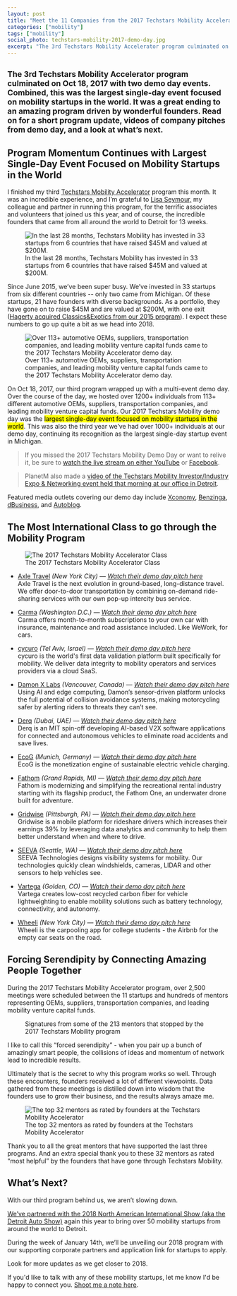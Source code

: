 ```yaml
---
layout: post
title: "Meet the 11 Companies from the 2017 Techstars Mobility Accelerator Class"
categories: ["mobility"]
tags: ["mobility"]
social_photo: techstars-mobility-2017-demo-day.jpg
excerpt: "The 3rd Techstars Mobility Accelerator program culminated on Oct 18, 2017 with two demo day events. Combined, this was the largest single-day event focused on mobility startups in the world. It was a great ending to an amazing program driven by wonderful founders. Read on for a short program update, videos of company pitches from demo day, and a look at what’s next."
---
```


<h2 class="sub-title"><small>The 3rd Techstars Mobility Accelerator program culminated on Oct 18, 2017 with two demo day events. Combined, this was the largest single-day event focused on mobility startups in the world. It was a great ending to an amazing program driven by wonderful founders. Read on for a short program update, videos of company pitches from demo day, and a look at what’s next.</small></h2>

## Program Momentum Continues with Largest Single-Day Event Focused on Mobility Startups in the World

I finished my third [Techstars Mobility Accelerator](https://www.techstars.com/programs/mobility-program/) program this month. It was an incredible experience, and I’m grateful to [Lisa Seymour,](https://twitter.com/lisadotseymour) my colleague and partner in running this program, for the terrific associates and volunteers that joined us this year, and of course, the incredible founders that came from all around the world to Detroit for 13 weeks.

<figure class="wide">
  <img src="{% asset techstars-mobility-stats-oct-2017.png @path %}" alt="In the last 28 months, Techstars Mobility has invested in 33 startups from 6 countries that have raised $45M and valued at $200M.">
  <figcaption>In the last 28 months, Techstars Mobility has invested in 33 startups from 6 countries that have raised $45M and valued at $200M.
  </figcaption>
</figure>



Since June 2015, we’ve been super busy. We’ve invested in 33 startups from six different countries -- only two came from Michigan. Of these startups, 21 have founders with diverse backgrounds. As a portfolio, they have gone on to raise $45M and are valued at $200M, with one exit ([Hagerty acquired Classics&Exotics from our 2015 program](https://tedserbinski.com/mobility/hagerty-acquires-techstars-mobility-graduate-classics-exotics/)). I expect these numbers to go up quite a bit as we head into 2018.


<figure class="wide">
  <img src="{% asset techstars-mobility-2017-demo-day-attendees.png @path %}" alt="Over 113+ automotive OEMs, suppliers, transportation companies, and leading mobility venture capital funds came to the 2017 Techstars Mobility Accelerator demo day.">
  <figcaption>Over 113+ automotive OEMs, suppliers, transportation companies, and leading mobility venture capital funds came to the 2017 Techstars Mobility Accelerator demo day.
  </figcaption>
</figure>


On Oct 18, 2017, our third program wrapped up with a multi-event demo day. Over the course of the day, we hosted over 1200+ individuals from 113+ different automotive OEMs, suppliers, transportation companies, and leading mobility venture capital funds. Our 2017 Techstars Mobility demo day was the <mark>largest single-day event focused on mobility startups in the world</mark>. This was also the third year we’ve had over 1000+ individuals at our demo day, continuing its recognition as the largest single-day startup event in Michigan.

> If you missed the 2017 Techstars Mobility Demo Day or want to relive it, be sure to [watch the live stream on either YouTube](https://youtu.be/Oc69mf27ciM?t=5m42s) or [Facebook](https://www.facebook.com/techstars/videos/10159341579800543/).

> PlanetM also made a [video of the Techstars Mobility Investor/Industry Expo & Networking event held that morning at our office in Detroit](https://www.youtube.com/watch?v=dHK5oix08BI).

Featured media outlets covering our demo day include [Xconomy](http://www.xconomy.com/detroit-ann-arbor/2017/10/20/techstars-mobility-demo-day-cool-companies-lots-of-announcements/), [Benzinga](https://www.benzinga.com/news/17/10/10194930/transportation-startups-converge-at-detroits-techstars-mobility-expo), [dBusiness](http://www.dbusiness.com/daily-news/Annual-2017/SpotHero-Opens-Detroit-Office-to-Advance-Parking-Mobility-Solutions/), and [Autoblog](https://www.autoblog.com/2017/10/18/techstars-mobility-detroit-demo-days/).


## The Most International Class to go through the Mobility Program

<figure class="wide">
  <img src="{% asset techstars-mobility-2017-demo-day.jpg @path %}" alt="The 2017 Techstars Mobility Accelerator Class">
  <figcaption>The 2017 Techstars Mobility Accelerator Class</figcaption>
</figure>

- [Axle Travel](https://axletravel.com/) _(New York City) — [Watch their demo day pitch here](https://youtu.be/Oc69mf27ciM?t=17m18s)_<br>
Axle Travel is the next evolution in ground-based, long-distance travel. We offer door-to-door transportation by combining on-demand ride-sharing services with our own pop-up intercity bus service.

- [Carma](http://carmacar.com/) _(Washington D.C.)_ _— [Watch their demo day pitch here](https://youtu.be/Oc69mf27ciM?t=102m49s)_<br>
Carma offers month-to-month subscriptions to your own car with insurance, maintenance and road assistance included. Like WeWork, for cars.

- [cycuro](https://www.cycuro.com/) _(Tel Aviv, Israel) — [Watch their demo day pitch here](https://youtu.be/Oc69mf27ciM?t=25m50s)_<br>
cycuro is the world's first data validation platform built specifically for
mobility. We deliver data integrity to mobility operators and services
providers via a cloud SaaS.

- [Damon X Labs](http://damonxlabs.com/) _(Vancouver, Canada) — [Watch their demo day pitch here](https://youtu.be/Oc69mf27ciM?t=74m55s)_<br>
Using AI and edge computing, Damon’s sensor-driven platform unlocks the
full potential of collision avoidance systems, making motorcycling safer by
alerting riders to threats they can’t see.

- [Derq](http://derq.ai/) _(Dubai, UAE) — [Watch their demo day pitch here](https://youtu.be/Oc69mf27ciM?t=41m35s)_<br>
Derq is an MIT spin-off developing AI-based V2X software applications for
connected and autonomous vehicles to eliminate road accidents and save lives.

- [EcoG](http://ecog.io/) _(Munich, Germany) — [Watch their demo day pitch here](https://youtu.be/Oc69mf27ciM?t=94m47s)_<br>
EcoG is the monetization engine of sustainable electric vehicle charging.

- [Fathom](http://fathomdrone.com/) _(Grand Rapids, MI) — [Watch their demo day pitch here](https://youtu.be/Oc69mf27ciM?t=11m31s)_<br>
Fathom is modernizing and simplifying the recreational rental industry starting with its flagship product, the Fathom One, an underwater drone built for adventure.

- [Gridwise](http://gridwise.io/) _(Pittsburgh, PA) — [Watch their demo day pitch here](https://youtu.be/Oc69mf27ciM?t=33m25s)_<br>
Gridwise is a mobile platform for rideshare drivers which increases their
earnings 39% by leveraging data analytics and community to help them
better understand when and where to drive.

- [SEEVA](http://seeva.tech/) _(Seattle, WA) — [Watch their demo day pitch here](https://youtu.be/Oc69mf27ciM?t=48m25s)_<br>
SEEVA Technologies designs visibility systems for mobility. Our technologies quickly clean windshields, cameras, LIDAR and other sensors to help vehicles see.

- [Vartega](http://vartega.com/) _(Golden, CO) — [Watch their demo day pitch here](https://youtu.be/Oc69mf27ciM?t=82m11s)_<br>
Vartega creates low-cost recycled carbon fiber for vehicle lightweighting to enable mobility solutions such as battery technology, connectivity, and autonomy.

- [Wheeli](http://wheeli.us/) _(New York City) — [Watch their demo day pitch here](https://youtu.be/Oc69mf27ciM?t=89m12s)_<br>
Wheeli is the carpooling app for college students - the Airbnb for the
empty car seats on the road.


## Forcing Serendipity by Connecting Amazing People Together
During the 2017 Techstars Mobility Accelerator program, over 2,500 meetings were scheduled between the 11 startups and hundreds of mentors representing OEMs, suppliers, transportation companies, and leading mobility venture capital funds.

<figure class="wide">
  <img src="{% asset techstars-mobility-2017-mentor-signatures.png @path %}" alt="">
  <figcaption>Signatures from some of the 213 mentors that stopped by the 2017 Techstars Mobility program</figcaption>
</figure>

I like to call this “forced serendipity” - when you pair up a bunch of amazingly smart people, the collisions of ideas and momentum of network lead to incredible results.

Ultimately that is the secret to why this program works so well. Through these encounters, founders received a lot of different viewpoints. Data gathered from these meetings is distilled down into wisdom that the founders use to grow their business, and the results always amaze me.

<figure class="wide">
  <img src="{% asset techstars-mobility-2017-top-mentors.png @path %}" alt="The top 32 mentors as rated by founders at the Techstars Mobility Accelerator">
  <figcaption>The top 32 mentors as rated by founders at the Techstars Mobility Accelerator</figcaption>
</figure>

Thank you to all the great mentors that have supported the last three programs. And an extra special thank you to these 32 mentors as rated “most helpful” by the founders that have gone through Techstars Mobility.

## What’s Next?
With our third program behind us, we aren’t slowing down.

[We’ve partnered with the 2018 North American International Show (aka the Detroit Auto Show)](https://tedserbinski.com/mobility/startup-applications-now-open-for-2018-automobili-d-mobility-startup-expo-in-detroit/) again this year to bring over 50 mobility startups from around the world to Detroit.

During the week of January 14th, we’ll be unveiling our 2018 program with our supporting corporate partners and application link for startups to apply.

Look for more updates as we get closer to 2018.

If you'd like to talk with any of these mobility startups, let me know I'd be happy to connect you. [Shoot me a note here](https://tedserbinski.com/contact/).
